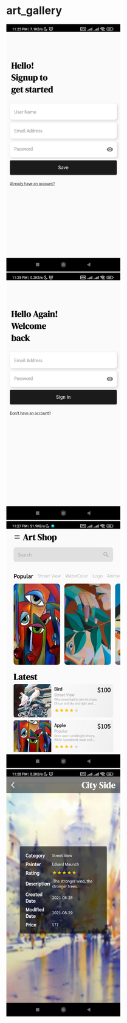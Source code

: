 # art_gallery

<img src="https://github.com/MayYaminThant/art_gallery/blob/main/assets/image/art_gallery_signup.jpg?raw=true" width="300">

<img src="https://github.com/MayYaminThant/art_gallery/blob/main/assets/image/art_gallery_login.jpg?raw=true" width="300">

<img src="https://github.com/MayYaminThant/art_gallery/blob/main/assets/image/art_gallery_main_page.jpg?raw=true" width="300">

<img src="https://github.com/MayYaminThant/art_gallery/blob/main/assets/image/art_gallery_detail.jpg?raw=true" width="300">